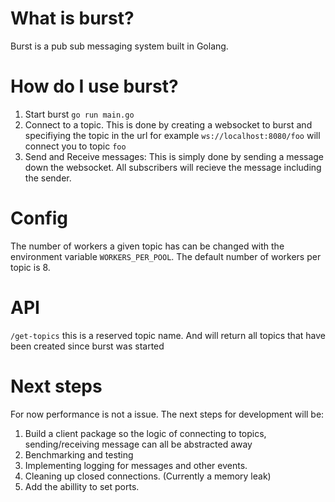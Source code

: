 # What is burst?
Burst is a pub sub messaging system built in Golang.

# How do I use burst?
1. Start burst `go run main.go`
2. Connect to a topic. This is done by creating a websocket to burst and specifiying the topic in the url for example `ws://localhost:8080/foo` will connect you to topic `foo`
3. Send and Receive messages: This is simply done by sending a message down the websocket. All subscribers will recieve the message including the sender.

# Config
The number of workers a given topic has can be changed with the environment variable `WORKERS_PER_POOL`. The default number of workers per topic is 8.

# API
`/get-topics` this is a reserved topic name. And will return all topics that have been created since burst was started

# Next steps
For now performance is not a issue. The next steps for development will be:
1. Build a client package so the logic of connecting to topics, sending/receiving message can all be abstracted away
1. Benchmarking and testing
1. Implementing logging for messages and other events.
1. Cleaning up closed connections. (Currently a memory leak)
1. Add the abillity to set ports.
